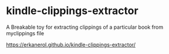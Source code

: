 # kindle-clippings-extractor
A Breakable toy for extracting clippings of a particular book from myclippings file

https://erkanerol.github.io/kindle-clippings-extractor/
